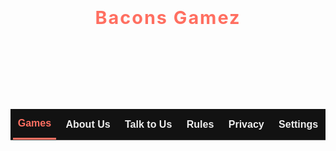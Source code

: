 <!DOCTYPE html>
<html lang="en">
<head>
<meta charset="UTF-8"/>
<meta name="viewport" content="width=device-width, initial-scale=1, maximum-scale=1, user-scalable=no"/>
<title>Bacons Gamez - Roblox Games Platform</title>
<style>
  @import url('https://fonts.googleapis.com/css2?family=Poppins:wght@400;600&display=swap');
  :root {
    --color-bg-light: #f9f9f9;
    --color-bg-dark: #121212;
    --color-text-light: #222222;
    --color-text-dark: #eee;
    --color-accent: #FF6F61;
    --color-accent-light: #FF8A78;
    --color-accent-dark: #E05B4F;
    --color-white: #fff;
    --color-gray-light: #bbb;
    --color-gray-dark: #444;
    --color-gray-muted: #888;
  }

  body {
    margin: 0;
    font-family: 'Poppins', sans-serif;
    background-color: var(--color-bg-dark);
    color: var(--color-text-dark);
    display: flex;
    flex-direction: column;
    min-height: 100vh;
    max-width: 350px;
    margin-left: auto;
    margin-right: auto;
    user-select: none;
    transition: background-color 0.3s, color 0.3s;
  }
  header {
    text-align: center;
    padding: 12px 0 14px 0;
    font-weight: 700;
    font-size: 1.8rem;
    color: var(--color-accent);
    letter-spacing: 2px;
    user-select: none;
  }
  nav {
    display: flex;
    justify-content: space-around;
    background: var(--color-bg-dark);
    border-bottom: 1px solid var(--color-gray-dark);
  }
  nav button {
    background: none;
    border: none;
    padding: 14px 8px;
    font-weight: 600;
    font-size: 1rem;
    color: var(--color-text-dark);
    cursor: pointer;
    transition: color 0.3s ease;
    user-select: none;
    white-space: nowrap;
  }
  nav button.active,
  nav button:hover {
    color: var(--color-accent);
    border-bottom: 3px solid var(--color-accent);
  }

  /* Sections */
  section {
    flex: 1 1 auto;
    overflow-y: auto;
    padding: 14px 12px 24px 12px;
    animation: fadeIn 0.5s ease forwards;
    outline: none;
  }
  @keyframes fadeIn {
    from {opacity: 0; transform: translateY(10px);}
    to {opacity: 1; transform: translateY(0);}
  }

  /* Games Section */
  .games-list {
    display: flex;
    flex-direction: column;
    gap: 18px;
  }
  .game-card {
    background-color: var(--color-gray-dark);
    border-radius: 18px;
    overflow: hidden;
    box-shadow: 0 5px 14px rgba(0,0,0,0.6);
    cursor: pointer;
    transition: transform 0.3s cubic-bezier(.4,0,.2,1), box-shadow 0.3s ease;
    user-select: none;
    text-decoration: none;
    color: inherit;
    display: flex;
    flex-direction: column;
  }
  .game-card:hover,
  .game-card:focus {
    transform: scale(1.06) translateY(-6px);
    box-shadow: 0 12px 24px rgba(255,111,97,0.8);
    outline: none;
  }
  .game-image {
    width: 100%;
    aspect-ratio: 16 / 9;
    object-fit: cover;
    display: block;
    border-bottom: 3px solid var(--color-accent);
    transition: transform 0.6s ease;
  }
  .game-card:hover .game-image,
  .game-card:focus .game-image {
    transform: scale(1.08);
  }
  .game-info {
    padding: 14px 20px;
    color: var(--color-white);
    font-size: 1.2rem;
    font-weight: 700;
    letter-spacing: 0.7px;
    user-select: none;
  }

  /* About Us Section */
  .about-text {
    white-space: pre-wrap;
    color: var(--color-white);
    font-size: 1rem;
    line-height: 1.5;
    letter-spacing: 0.3px;
    max-width: 100%;
  }

  /* Talk To Us Section */
  .talk-container {
    display: flex;
    flex-direction: column;
    gap: 14px;
    -webkit-user-select: text;
  }
  .talk-header {
    color: var(--color-white);
    font-size: 1.65rem;
    font-weight: 700;
    user-select: text;
  }
  label {
    color: var(--color-white);
    font-weight: 600;
    margin-bottom: 4px;
  }
  select, textarea {
    border-radius: 8px;
    border: none;
    padding: 12px 14px;
    font-size: 1rem;
    font-family: 'Poppins', sans-serif;
  }
  select {
    background-color: var(--color-bg-dark);
    color: var(--color-text-dark);
    box-shadow: inset 0 0 6px rgba(255,255,255,0.12);
    -webkit-appearance: none;
    -moz-appearance: none;
    appearance: none;
  }
  textarea {
    resize: vertical;
    min-height: 120px;
    max-height: 180px;
    background-color: var(--color-bg-dark);
    color: var(--color-white);
    box-shadow: inset 0 0 8px rgba(255,255,255,0.18);
  }

  button.send-btn {
    align-self: start;
    background-color: var(--color-white);
    color: var(--color-bg-dark);
    border: none;
    font-weight: 700;
    font-size: 1.1rem;
    padding: 14px 36px;
    border-radius: 40px;
    cursor: pointer;
    transition: background-color 0.25s ease, color 0.25s ease;
    user-select: none;
  }
  button.send-btn:disabled {
    background-color: var(--color-gray-dark);
    color: var(--color-gray-light);
    cursor: not-allowed;
  }
  button.send-btn:hover:not(:disabled) {
    background-color: var(--color-accent-light);
    color: var(--color-white);
  }

  /* Small gray disclaimer text below Talk to Us form */
  .disclaimer-text {
    font-size: 0.65rem;
    color: var(--color-gray-muted);
    margin-top: 12px;
    line-height: 1.3;
    user-select: text;
  }
  .disclaimer-text strong {
    color: var(--color-gray-light);
  }

  /* Rules Section */
  .rules-content {
    color: var(--color-white);
    font-size: 0.9rem;
    line-height: 1.5;
  }
  .rules-content ul {
    margin-left: 20px;
    margin-top: 10px;
  }
  .rules-content li {
    margin-bottom: 6px;
  }

  /* Privacy Section */
  .privacy-content {
    color: var(--color-white);
    font-size: 0.95rem;
    line-height: 1.6;
  }
  .privacy-content h3 {
    color: var(--color-accent);
    margin-bottom: 8px;
  }
  .privacy-content p {
    margin-bottom: 12px;
  }

  /* Settings Section */
  .settings-container {
    padding: 10px 6px;
    color: var(--color-white);
    font-size: 1rem;
  }
  .setting-row {
    margin-bottom: 20px;
  }
  label.setting-label {
    font-weight: 600;
    margin-right: 10px;
  }
  select.setting-select {
    font-size: 1rem;
    border-radius: 8px;
    padding: 8px 12px;
    border: none;
    background-color: var(--color-bg-dark);
    color: var(--color-text-dark);
    box-shadow: inset 0 0 6px rgba(255,255,255,0.16);
  }

  /* Dark and Light mode styles */
  body.light {
    background-color: var(--color-bg-light);
    color: var(--color-text-light);
  }
  body.light nav {
    background: var(--color-bg-light);
    border-bottom: 1px solid var(--color-gray-light);
  }
  body.light nav button {
    color: var(--color-text-light);
  }
  body.light nav button.active,
  body.light nav button:hover {
    color: var(--color-accent);
    border-bottom: 3px solid var(--color-accent);
  }
  body.light .game-card {
    background-color: var(--color-gray-light);
    color: var(--color-text-light);
    box-shadow: 0 3px 10px rgba(0,0,0,0.1);
  }
  body.light .game-info {
    color: var(--color-text-light);
  }
  body.light .about-text {
    color: var(--color-text-light);
  }
  body.light .talk-header,
  body.light label,
  body.light .settings-container,
  body.light .rules-content,
  body.light .privacy-content,
  body.light .disclaimer-text {
    color: var(--color-text-light);
  }
  body.light select,
  body.light textarea,
  body.light .setting-select {
    background-color: var(--color-white);
    color: var(--color-text-light);
    box-shadow: inset 0 0 7px rgba(0,0,0,0.15);
  }
  body.light button.send-btn {
    background-color: var(--color-bg-dark);
    color: var(--color-white);
  }
  body.light button.send-btn:hover:not(:disabled) {
    background-color: var(--color-accent-dark);
  }

  /* Scrollbar styling */
  section::-webkit-scrollbar {
    width: 8px;
  }
  section::-webkit-scrollbar-thumb {
    background: var(--color-accent);
    border-radius: 4px;
  }
  /* Responsive tweaks */
  @media (max-width: 350px) {
    header {
      font-size: 1.6rem;
      padding: 10px 0 16px;
    }
    nav button {
      padding: 12px 8px;
      font-size: 1rem;
    }
    button.send-btn {
      font-size: 1rem;
      padding: 12px 28px;
    }
  }
</style>
</head>
<body>
<header id="header-title" tabindex="0">Bacons Gamez</header>
<nav role="navigation" aria-label="Primary navigation">
  <button class="tab-button active" data-tab="games" id="tab-games" aria-controls="games-section" aria-selected="true" role="tab">Games</button>
  <button class="tab-button" data-tab="about" id="tab-about" aria-controls="about-section" aria-selected="false" role="tab">About Us</button>
  <button class="tab-button" data-tab="talk" id="tab-talk" aria-controls="talk-section" aria-selected="false" role="tab">Talk to Us</button>
  <button class="tab-button" data-tab="rules" id="tab-rules" aria-controls="rules-section" aria-selected="false" role="tab">Rules</button>
  <button class="tab-button" data-tab="privacy" id="tab-privacy" aria-controls="privacy-section" aria-selected="false" role="tab">Privacy</button>
  <button class="tab-button" data-tab="settings" id="tab-settings" aria-controls="settings-section" aria-selected="false" role="tab">Settings</button>
</nav>

<div class="container" role="tabpanel" tabindex="0">
  <!-- Games Section -->
  <section id="games-section" class="tab-section" aria-label="Games Section" role="tabpanel" tabindex="0">
    <div class="games-list" id="games-list" aria-live="polite" aria-relevant="additions"></div>
  </section>

  <!-- About Section -->
  <section id="about-section" class="tab-section" style="display:none;" aria-label="About Us Section" role="tabpanel" tabindex="0">
    <p class="about-text" id="about-text" tabindex="0">
      I started creating games so that people could have fun. We began making games in 2022. At first, our games didn’t get much attention, so we created even more games to improve and grow. Our passion drives us to keep making engaging experiences for everyone to enjoy!
    </p>
  </section>

  <!-- Talk to Us Section -->
  <section id="talk-section" class="tab-section" style="display:none;" aria-label="Talk to Us Section" role="tabpanel" tabindex="0">
    <div class="talk-container">
      <div class="talk-header" id="talk-header" tabindex="0">Tell us what you want.</div>

      <label for="reason-select" id="label-reason">Choose a Reason</label>
      <select id="reason-select" aria-labelledby="label-reason" aria-required="true">
        <option value="" disabled selected>Select a reason</option>
        <option value="buy">Buy a game</option>
        <option value="feedback">Feedback</option>
        <option value="bug">Bug</option>
      </select>

      <label for="comments-textarea" id="label-comments">Comments</label>
      <textarea id="comments-textarea" placeholder="Enter your comments here..." aria-labelledby="label-comments" rows="4" required></textarea>

      <button class="send-btn" id="send-btn" aria-label="Send message" disabled>Send</button>

      <div class="disclaimer-text" aria-live="polite">
        After publishing the message, <strong>you agree with the rules.</strong>
      </div>
    </div>
  </section>

  <!-- Rules Section -->
  <section id="rules-section" class="tab-section" style="display:none;" aria-label="Rules Section" role="tabpanel" tabindex="0">
    <div class="rules-content" id="rules-content" tabindex="0">
      <h2>Rules</h2>
      <ul>
        <li>No exploits of any kind are allowed here.</li>
        <li>No messages breaking Roblox rules or violating them.</li>
        <li>No spam is permitted here.</li>
        <li>We do not accept people who turn our games into pay-to-win or break the game, or who cannot build, make UIs, or write code properly.</li>
        <li>Follow all Roblox rules.</li>
      </ul>
    </div>
  </section>

  <!-- Privacy Section -->
  <section id="privacy-section" class="tab-section" style="display:none;" aria-label="Privacy Section" role="tabpanel" tabindex="0">
    <div class="privacy-content" id="privacy-content" tabindex="0">
      <h2>Privacy Policy</h2>
      <p>We will never publish, share, or sell your data, passwords, or any personal information on the Internet.</p>
      <p>Our commitment to your privacy is absolute. All submitted information is treated with the utmost confidentiality.</p>
      <p>We do not store your data beyond what is necessary to send your message, and that is handled securely.</p>
      <p>Your trust is important to us, and we strictly adhere to privacy best practices to keep your information safe.</p>
      <p>If you have any concerns or questions about your privacy, please feel free to contact us.</p>
    </div>
  </section>

  <!-- Settings Section -->
  <section id="settings-section" class="tab-section" style="display:none;" aria-label="Settings Section" role="tabpanel" tabindex="0">
    <div class="settings-container">
      <div class="setting-row">
        <label for="mode-select" class="setting-label" id="label-mode">Theme Mode:</label>
        <select id="mode-select" class="setting-select" aria-labelledby="label-mode">
          <option value="dark" selected>Dark Mode</option>
          <option value="light">Light Mode</option>
          <option value="system">System</option>
        </select>
      </div>
      <div class="setting-row">
        <label for="language-select" class="setting-label" id="label-language">Language:</label>
        <select id="language-select" class="setting-select" aria-labelledby="label-language">
          <option value="en" selected>English</option>
          <option value="es">Spanish</option>
          <option value="pt">Portuguese</option>
        </select>
      </div>
    </div>
  </section>
</div>

<script>
  // Games data
  const gamesData = [
    {
      title: "Doors but classic",
      image: "https://tr.rbxcdn.com/6847aac179e04d8dc44e9647a28410ec/768/432/Image/Png",
      url: "https://www.roblox.com/games/100924853968864/Doors-but-classic",
    },
    {
      title: "Retro Menu - Explore and Play (WORKING)",
      image: "https://tr.rbxcdn.com/1e7a4549a461c36ee1116d3ee4f82ae4/768/432/Image/Png",
      url: "https://www.roblox.com/games/133671644438595/Retro-Menu-Explore-and-Play-WORKING",
    },
    {
      title: "Each Server Has an Owner",
      image: "https://tr.rbxcdn.com/41f6a2bba3c3cf0a0a034f8656807231/768/432/Image/Png",
      url: "https://www.roblox.com/games/74283855134306/each-server-has-an-owner",
    }
  ];

  // Translations dictionary including new pages rules & privacy
  const translations = {
    en: {
      header: "Bacons Gamez",
      tabs: { games: "Games", about: "About Us", talk: "Talk to Us", rules: "Rules", privacy: "Privacy", settings: "Settings" },
      aboutText: "I started creating games so that people could have fun. We began making games in 2022. At first, our games didn’t get much attention, so we created even more games to improve and grow. Our passion drives us to keep making engaging experiences for everyone to enjoy!",
      talkHeader: "Tell us what you want.",
      labelReason: "Choose a Reason",
      reasonOptions: { buy: "Buy a game", feedback: "Feedback", bug: "Bug" },
      labelComments: "Comments",
      sendButton: "Send",
      disclaimerText: "After publishing the message, you agree with the rules.",
      rulesTitle: "Rules",
      rulesList: [
        "No exploits of any kind are allowed here.",
        "No messages breaking Roblox rules or violating them.",
        "No spam is permitted here.",
        "We do not accept people who turn our games into pay-to-win or break the game, or who cannot build, make UIs, or write code properly.",
        "Follow all Roblox rules."
      ],
      privacyTitle: "Privacy Policy",
      privacyContent: [
        "We will never publish, share, or sell your data, passwords, or any personal information on the Internet.",
        "Our commitment to your privacy is absolute. All submitted information is treated with the utmost confidentiality.",
        "We do not store your data beyond what is necessary to send your message, and that is handled securely.",
        "Your trust is important to us, and we strictly adhere to privacy best practices to keep your information safe.",
        "If you have any concerns or questions about your privacy, please feel free to contact us."
      ],
      settings: {
        themeLabel: "Theme Mode:",
        themeDark: "Dark Mode",
        themeLight: "Light Mode",
        themeSystem: "System",
        languageLabel: "Language:",
        languageEnglish: "English",
        languageSpanish: "Spanish",
        languagePortuguese: "Portuguese"
      },
      alerts: {
        selectReason: "Please select a reason.",
        enterComments: "Please enter comments."
      }
    },
    es: {
      header: "Bacons Gamez",
      tabs: { games: "Juegos", about: "Sobre Nosotros", talk: "Contáctanos", rules: "Reglas", privacy: "Privacidad", settings: "Configuración" },
      aboutText: "Comencé a crear juegos para que la gente pudiera divertirse. Empezamos a hacer juegos en 2022. Al principio, nuestros juegos no tuvieron mucha atención, así que creamos aún más juegos para mejorar y crecer. ¡Nuestra pasión nos impulsa a seguir creando experiencias atractivas para que todos disfruten!",
      talkHeader: "Dinos lo que quieres.",
      labelReason: "Elige una razón",
      reasonOptions: { buy: "Comprar un juego", feedback: "Comentarios", bug: "Error" },
      labelComments: "Comentarios",
      sendButton: "Enviar",
      disclaimerText: "Después de publicar el mensaje, aceptas las reglas.",
      rulesTitle: "Reglas",
      rulesList: [
        "No se permiten exploits de ningún tipo aquí.",
        "No se permiten mensajes que rompan o violen las reglas de Roblox.",
        "No se permite spam aquí.",
        "No aceptamos personas que conviertan nuestros juegos en pay-to-win o rompan el juego, o que no puedan construir, hacer interfaces o escribir código correctamente.",
        "Sigue todas las reglas de Roblox."
      ],
      privacyTitle: "Política de Privacidad",
      privacyContent: [
        "Nunca publicaremos, compartiremos o venderemos tus datos, contraseñas o cualquier información personal en Internet.",
        "Nuestro compromiso con tu privacidad es absoluto. Toda la información enviada se trata con la máxima confidencialidad.",
        "No almacenamos tus datos más allá de lo necesario para enviar tu mensaje, y eso se maneja de forma segura.",
        "Tu confianza es importante para nosotros, y seguimos estrictamente las mejores prácticas de privacidad para mantener tu información segura.",
        "Si tienes alguna preocupación o pregunta sobre tu privacidad, no dudes en contactarnos."
      ],
      settings: {
        themeLabel: "Modo de tema:",
        themeDark: "Modo oscuro",
        themeLight: "Modo claro",
        themeSystem: "Sistema",
        languageLabel: "Idioma:",
        languageEnglish: "Inglés",
        languageSpanish: "Español",
        languagePortuguese: "Portugués"
      },
      alerts: {
        selectReason: "Por favor, selecciona una razón.",
        enterComments: "Por favor, ingresa comentarios."
      }
    },
    pt: {
      header: "Bacons Gamez",
      tabs: { games: "Jogos", about: "Sobre Nós", talk: "Fale Conosco", rules: "Regras", privacy: "Privacidade", settings: "Configurações" },
      aboutText: "Comecei a criar jogos para que as pessoas pudessem se divertir. Começamos a fazer jogos em 2022. No começo, nossos jogos não tiveram muita atenção, então criamos ainda mais jogos para melhorar e crescer. Nossa paixão nos impulsiona a continuar fazendo experiências envolventes para todos aproveitarem!",
      talkHeader: "Diga-nos o que você quer.",
      labelReason: "Escolha um motivo",
      reasonOptions: { buy: "Comprar um jogo", feedback: "Feedback", bug: "Bug" },
      labelComments: "Comentários",
      sendButton: "Enviar",
      disclaimerText: "Após publicar a mensagem, você concorda com as regras.",
      rulesTitle: "Regras",
      rulesList: [
        "Nenhum tipo de exploit é permitido aqui.",
        "Nenhuma m
